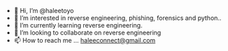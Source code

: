 - 👋 Hi, I’m @haleetoyo
- 👀 I’m interested in reverse engineering, phishing, forensics and python..
- 🌱 I’m currently learning reverse engineering.
- 💞️ I’m looking to collaborate on reverse engineering
- 📫 How to reach me ...
haleeconnect@gmail.com
<!---
haleetoyo/haleetoyo is a ✨ special ✨ repository because its `README.md` (this file) appears on your GitHub profile.
You can click the Preview link to take a look at your changes.
--->
